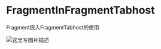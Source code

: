 # FragmentInFragmentTabhost
Fragment嵌入FragmentTabhost的使用

![这里写图片描述](http://img.blog.csdn.net/20160428160257680)
